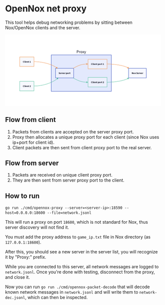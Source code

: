 # OpenNox net proxy

This tool helps debug networking problems by sitting between Nox/OpenNox clients and the server.

![Diagram](./diagram.png)

## Flow from client
1. Packets from clients are accepted on the server proxy port.
2. Proxy then allocates a unique proxy port for each client (since Nox uses ip+port for client id).
3. Client packets are then sent from client proxy port to the real server.

## Flow from server
1. Packets are received on unique client proxy port.
2. They are then sent from server proxy port to the client.

## How to run

```shell
go run ./cmd/opennox-proxy --server=<server-ip>:18590 --host=0.0.0.0:18600 --file=network.jsonl
```

This will run a proxy on port `18600`, which is not standard for Nox, thus server discovery will not find it.

You must add the proxy address to `game_ip.txt` file in Nox directory (as `127.0.0.1:18600`).

After this, you should see a new server in the server list, you will recognize it by "Proxy:" prefix.

While you are connected to this server, all network messages are logged to `network.jsonl`.
Once you're done with testing, disconnect from the proxy, and close it.

Now you can run `go run ./cmd/opennox-packet-decode` that will decode known network messages
in `network.jsonl` and will write them to `network-dec.jsonl`, which can then be inspected.